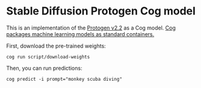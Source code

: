 # Stable Diffusion Protogen Cog model

This is an implementation of the [Protogen v2.2](https://huggingface.co/darkstorm2150/Protogen_v2.2_Official_Release) as a Cog model. [Cog packages machine learning models as standard containers.](https://github.com/replicate/cog)

First, download the pre-trained weights:

    cog run script/download-weights 

Then, you can run predictions:

    cog predict -i prompt="monkey scuba diving"
